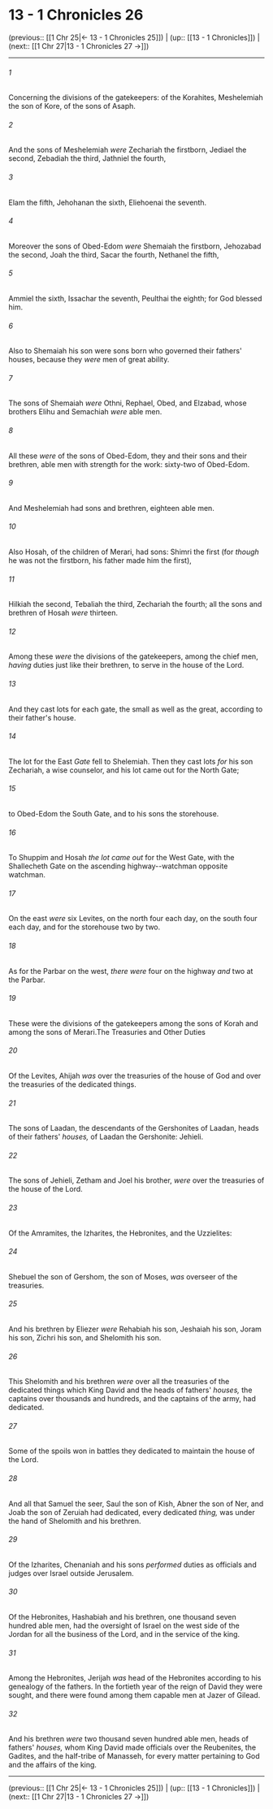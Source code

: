 # 13 - 1 Chronicles 26

(previous:: [[1 Chr 25|← 13 - 1 Chronicles 25]]) | (up:: [[13 - 1 Chronicles]]) | (next:: [[1 Chr 27|13 - 1 Chronicles 27 →]])

***


###### 1 
Concerning the divisions of the gatekeepers: of the Korahites, Meshelemiah the son of Kore, of the sons of Asaph. 

###### 2 
And the sons of Meshelemiah _were_ Zechariah the firstborn, Jediael the second, Zebadiah the third, Jathniel the fourth, 

###### 3 
Elam the fifth, Jehohanan the sixth, Eliehoenai the seventh. 

###### 4 
Moreover the sons of Obed-Edom _were_ Shemaiah the firstborn, Jehozabad the second, Joah the third, Sacar the fourth, Nethanel the fifth, 

###### 5 
Ammiel the sixth, Issachar the seventh, Peulthai the eighth; for God blessed him. 

###### 6 
Also to Shemaiah his son were sons born who governed their fathers' houses, because they _were_ men of great ability. 

###### 7 
The sons of Shemaiah _were_ Othni, Rephael, Obed, and Elzabad, whose brothers Elihu and Semachiah _were_ able men. 

###### 8 
All these _were_ of the sons of Obed-Edom, they and their sons and their brethren, able men with strength for the work: sixty-two of Obed-Edom. 

###### 9 
And Meshelemiah had sons and brethren, eighteen able men. 

###### 10 
Also Hosah, of the children of Merari, had sons: Shimri the first (for _though_ he was not the firstborn, his father made him the first), 

###### 11 
Hilkiah the second, Tebaliah the third, Zechariah the fourth; all the sons and brethren of Hosah _were_ thirteen. 

###### 12 
Among these _were_ the divisions of the gatekeepers, among the chief men, _having_ duties just like their brethren, to serve in the house of the Lord. 

###### 13 
And they cast lots for each gate, the small as well as the great, according to their father's house. 

###### 14 
The lot for the East _Gate_ fell to Shelemiah. Then they cast lots _for_ his son Zechariah, a wise counselor, and his lot came out for the North Gate; 

###### 15 
to Obed-Edom the South Gate, and to his sons the storehouse. 

###### 16 
To Shuppim and Hosah _the lot came out_ for the West Gate, with the Shallecheth Gate on the ascending highway--watchman opposite watchman. 

###### 17 
On the east _were_ six Levites, on the north four each day, on the south four each day, and for the storehouse two by two. 

###### 18 
As for the Parbar on the west, _there were_ four on the highway _and_ two at the Parbar. 

###### 19 
These were the divisions of the gatekeepers among the sons of Korah and among the sons of Merari.The Treasuries and Other Duties 

###### 20 
Of the Levites, Ahijah _was_ over the treasuries of the house of God and over the treasuries of the dedicated things. 

###### 21 
The sons of Laadan, the descendants of the Gershonites of Laadan, heads of their fathers' _houses,_ of Laadan the Gershonite: Jehieli. 

###### 22 
The sons of Jehieli, Zetham and Joel his brother, _were_ over the treasuries of the house of the Lord. 

###### 23 
Of the Amramites, the Izharites, the Hebronites, and the Uzzielites: 

###### 24 
Shebuel the son of Gershom, the son of Moses, _was_ overseer of the treasuries. 

###### 25 
And his brethren by Eliezer _were_ Rehabiah his son, Jeshaiah his son, Joram his son, Zichri his son, and Shelomith his son. 

###### 26 
This Shelomith and his brethren _were_ over all the treasuries of the dedicated things which King David and the heads of fathers' _houses,_ the captains over thousands and hundreds, and the captains of the army, had dedicated. 

###### 27 
Some of the spoils won in battles they dedicated to maintain the house of the Lord. 

###### 28 
And all that Samuel the seer, Saul the son of Kish, Abner the son of Ner, and Joab the son of Zeruiah had dedicated, every dedicated _thing,_ was under the hand of Shelomith and his brethren. 

###### 29 
Of the Izharites, Chenaniah and his sons _performed_ duties as officials and judges over Israel outside Jerusalem. 

###### 30 
Of the Hebronites, Hashabiah and his brethren, one thousand seven hundred able men, had the oversight of Israel on the west side of the Jordan for all the business of the Lord, and in the service of the king. 

###### 31 
Among the Hebronites, Jerijah _was_ head of the Hebronites according to his genealogy of the fathers. In the fortieth year of the reign of David they were sought, and there were found among them capable men at Jazer of Gilead. 

###### 32 
And his brethren _were_ two thousand seven hundred able men, heads of fathers' _houses,_ whom King David made officials over the Reubenites, the Gadites, and the half-tribe of Manasseh, for every matter pertaining to God and the affairs of the king.

***

(previous:: [[1 Chr 25|← 13 - 1 Chronicles 25]]) | (up:: [[13 - 1 Chronicles]]) | (next:: [[1 Chr 27|13 - 1 Chronicles 27 →]])
